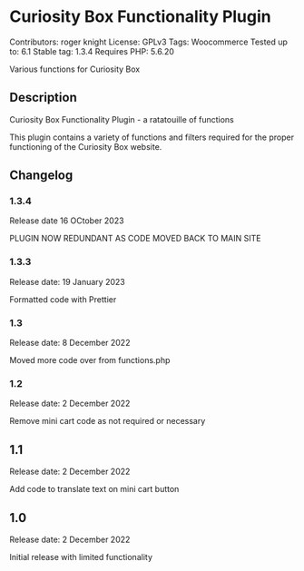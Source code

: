 # Curiosity Box Functionality Plugin

Contributors: roger knight
License: GPLv3
Tags: Woocommerce
Tested up to: 6.1
Stable tag: 1.3.4
Requires PHP: 5.6.20

Various functions for Curiosity Box

## Description

Curiosity Box Functionality Plugin - a ratatouille of functions

This plugin contains a variety of functions and filters required for the proper functioning of the Curiosity Box website.

## Changelog

### 1.3.4

Release date 16 OCtober 2023

PLUGIN NOW REDUNDANT AS CODE MOVED BACK TO MAIN SITE

### 1.3.3

Release date: 19 January 2023

Formatted code with Prettier

### 1.3

Release date: 8 December 2022

Moved more code over from functions.php

### 1.2

Release date: 2 December 2022

Remove mini cart code as not required or necessary

## 1.1

Release date: 2 December 2022

Add code to translate text on mini cart button

## 1.0

Release date: 2 December 2022

Initial release with limited functionality
